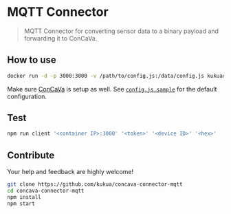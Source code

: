 # MQTT Connector

> MQTT Connector for converting sensor data to a binary payload and forwarding it to ConCaVa.

## How to use

```bash
docker run -d -p 3000:3000 -v /path/to/config.js:/data/config.js kukuadev/concava-connector-mqtt
```

Make sure [ConCaVa](https://github.com/kukua/concava) is setup as well.
See [`config.js.sample`](https://github.com/kukua/concava-connector-mqtt/blob/master/config.js.sample) for the default configuration.

## Test

```js
npm run client '<container IP>:3000' '<token>' '<device ID>' '<hex>'
```

## Contribute

Your help and feedback are highly welcome!

```bash
git clone https://github.com/kukua/concava-connector-mqtt
cd concava-connector-mqtt
npm install
npm start
```
